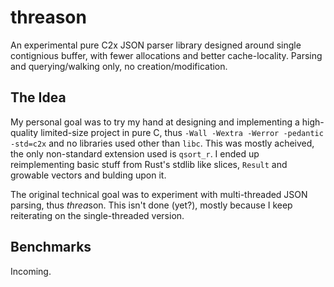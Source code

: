 # threason
An experimental pure C2x JSON parser library designed around single contignious buffer, with fewer allocations and better cache-locality. 
Parsing and querying/walking only, no creation/modification.

## The Idea
My personal goal was to try my hand at designing and implementing a high-quality limited-size project in pure C, thus `-Wall -Wextra -Werror -pedantic -std=c2x` and no libraries used other than `libc`.
This was mostly acheived, the only non-standard extension used is `qsort_r`.
I ended up reimplementing basic stuff from Rust's stdlib like slices, `Result` and growable vectors and bulding upon it.

The original technical goal was to experiment with multi-threaded JSON parsing, thus *threa*son.
This isn't done (yet?), mostly because I keep reiterating on the single-threaded version.

## Benchmarks
Incoming.
